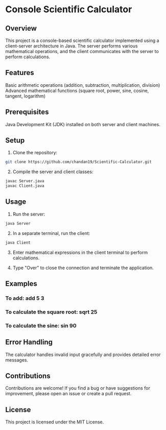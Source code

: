 # Console Scientific Calculator

## Overview
This project is a console-based scientific calculator implemented using a client-server architecture in Java. The server performs various mathematical operations, and the client communicates with the server to perform calculations.

## Features
Basic arithmetic operations (addition, subtraction, multiplication, division)
Advanced mathematical functions (square root, power, sine, cosine, tangent, logarithm)

## Prerequisites
Java Development Kit (JDK) installed on both server and client machines.

## Setup

1. Clone the repository:
```bash
git clone https://github.com/chandan19/Scientific-Calculator.git
```
2. Compile the server and client classes:
```bash
javac Server.java
javac Client.java
```
## Usage

1. Run the server:

```bash
java Server
```

2. In a separate terminal, run the client:

```bash
java Client
```

3. Enter mathematical expressions in the client terminal to perform calculations.

4. Type "Over" to close the connection and terminate the application.

## Examples
### To add: add 5 3
### To calculate the square root: sqrt 25
### To calculate the sine: sin 90

## Error Handling
The calculator handles invalid input gracefully and provides detailed error messages.

## Contributions
Contributions are welcome! If you find a bug or have suggestions for improvement, please open an issue or create a pull request.

## License
This project is licensed under the MIT License.

